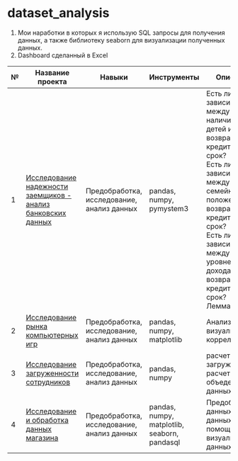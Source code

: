 # dataset_analysis
1. Мои наработки в которых я использую SQL запросы для получения данных, а также библиотеку seaborn для визуализации полученных данных.
2. Dashboard сделанный в Excel

| № | Название проекта | Навыки | Инструменты | Описание |
|---|---|---|---|---|
| 1 | [Исследование надежности<br>заемщиков - анализ банковских<br>данных](https://github.com/n00e1/dataset_analysis/blob/main/Bolgov_%D0%B7%D0%B0%D0%B5%D0%BC%D1%89%D0%B8%D0%BA%D0%B8.ipynb)  | Предобработка,<br>исследование,<br>анализ данных | pandas, numpy, pymystem3                                                   | Есть ли зависимость между наличием детей и возвратом кредита в срок?<br>Есть ли зависимость между семейным положением и возвратом кредита в срок?<br>Есть ли зависимость между уровнем дохода и возвратом кредита в срок?<br>Лемматизация                                                                          |
| 2 | [Исследование рынка <br>компьютерных игр](https://github.com/n00e1/dataset_analysis/blob/main/Bolgov_%D0%B8%D0%B3%D1%80%D0%BE%D0%B2%D0%B0%D1%8F_%D0%B8%D0%BD%D0%B4%D1%83%D1%81%D1%82%D1%80%D0%B8%D1%8F.ipynb)  | Предобработка,<br>исследование,<br>анализ данных | pandas, numpy, matplotlib                                                  | Анализ данных, визуализация, корреляция  |
| 3 | [Исследование загруженности <br>сотрудников](https://github.com/n00e1/dataset_analysis/blob/main/Bolgov_%D0%B7%D0%B0%D0%B3%D1%80%D1%83%D0%B6%D0%B5%D0%BD%D0%BD%D0%BE%D1%81%D1%82%D1%8C_%D1%81%D0%BE%D1%82%D1%80%D1%83%D0%B4%D0%BD%D0%B8%D0%BA%D0%BE%D0%B2.ipynb) | Предобработка,<br>исследование,<br>анализ данных | pandas, numpy | расчет загруженности,<br>расчет ставок, объедение<br>данных, вывод  |
| 4 | [Исследование и обработка данных магазина](https://github.com/n00e1/dataset_analysis/blob/main/dataset_sales_analysis%20.ipynb) | Предобработка, исследование,<br>анализ данных | pandas, numpy, matplotlib,<br>seaborn, pandasql | Предобработка данных, анализ данных  с помощью sql, визуализация данных 
